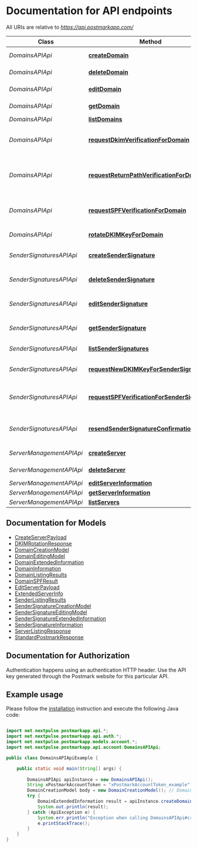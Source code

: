 # Documentation for API endpoints

All URIs are relative to *https://api.postmarkapp.com/*

Class | Method | HTTP request | Description
------------ | ------------- | ------------- | -------------
*DomainsAPIApi* | [**createDomain**](docs/DomainsAPIApi.md#createDomain) | **POST** /domains | Create a Domain
*DomainsAPIApi* | [**deleteDomain**](docs/DomainsAPIApi.md#deleteDomain) | **DELETE** /domains/{domainid} | Delete a Domain
*DomainsAPIApi* | [**editDomain**](docs/DomainsAPIApi.md#editDomain) | **PUT** /domains/{domainid} | Update a Domain
*DomainsAPIApi* | [**getDomain**](docs/DomainsAPIApi.md#getDomain) | **GET** /domains/{domainid} | Get a Domain
*DomainsAPIApi* | [**listDomains**](docs/DomainsAPIApi.md#listDomains) | **GET** /domains | List Domains
*DomainsAPIApi* | [**requestDkimVerificationForDomain**](docs/DomainsAPIApi.md#requestDkimVerificationForDomain) | **PUT** /domains/{domainid}/verifydkim | Request DNS Verification for DKIM
*DomainsAPIApi* | [**requestReturnPathVerificationForDomain**](docs/DomainsAPIApi.md#requestReturnPathVerificationForDomain) | **PUT** /domains/{domainid}/verifyreturnpath | Request DNS Verification for Return-Path
*DomainsAPIApi* | [**requestSPFVerificationForDomain**](docs/DomainsAPIApi.md#requestSPFVerificationForDomain) | **POST** /domains/{domainid}/verifyspf | Request DNS Verification for SPF
*DomainsAPIApi* | [**rotateDKIMKeyForDomain**](docs/DomainsAPIApi.md#rotateDKIMKeyForDomain) | **POST** /domains/{domainid}/rotatedkim | Rotate DKIM Key
*SenderSignaturesAPIApi* | [**createSenderSignature**](docs/SenderSignaturesAPIApi.md#createSenderSignature) | **POST** /senders | Create a Sender Signature
*SenderSignaturesAPIApi* | [**deleteSenderSignature**](docs/SenderSignaturesAPIApi.md#deleteSenderSignature) | **DELETE** /senders/{signatureid} | Delete a Sender Signature
*SenderSignaturesAPIApi* | [**editSenderSignature**](docs/SenderSignaturesAPIApi.md#editSenderSignature) | **PUT** /senders/{signatureid} | Update a Sender Signature
*SenderSignaturesAPIApi* | [**getSenderSignature**](docs/SenderSignaturesAPIApi.md#getSenderSignature) | **GET** /senders/{signatureid} | Get a Sender Signature
*SenderSignaturesAPIApi* | [**listSenderSignatures**](docs/SenderSignaturesAPIApi.md#listSenderSignatures) | **GET** /senders | List Sender Signatures
*SenderSignaturesAPIApi* | [**requestNewDKIMKeyForSenderSignature**](docs/SenderSignaturesAPIApi.md#requestNewDKIMKeyForSenderSignature) | **POST** /senders/{signatureid}/requestnewdkim | Request a new DKIM Key
*SenderSignaturesAPIApi* | [**requestSPFVerificationForSenderSignature**](docs/SenderSignaturesAPIApi.md#requestSPFVerificationForSenderSignature) | **POST** /senders/{signatureid}/verifyspf | Request DNS Verification for SPF
*SenderSignaturesAPIApi* | [**resendSenderSignatureConfirmationEmail**](docs/SenderSignaturesAPIApi.md#resendSenderSignatureConfirmationEmail) | **POST** /senders/{signatureid}/resend | Resend Signature Confirmation Email
*ServerManagementAPIApi* | [**createServer**](docs/ServerManagementAPIApi.md#createServer) | **POST** /servers | Create a Server
*ServerManagementAPIApi* | [**deleteServer**](docs/ServerManagementAPIApi.md#deleteServer) | **DELETE** /servers/{serverid} | Delete a Server
*ServerManagementAPIApi* | [**editServerInformation**](docs/ServerManagementAPIApi.md#editServerInformation) | **PUT** /servers/{serverid} | Edit a Server
*ServerManagementAPIApi* | [**getServerInformation**](docs/ServerManagementAPIApi.md#getServerInformation) | **GET** /servers/{serverid} | Get a Server
*ServerManagementAPIApi* | [**listServers**](docs/ServerManagementAPIApi.md#listServers) | **GET** /servers | List servers


## Documentation for Models

 - [CreateServerPayload](docs/CreateServerPayload.md)
 - [DKIMRotationResponse](docs/DKIMRotationResponse.md)
 - [DomainCreationModel](docs/DomainCreationModel.md)
 - [DomainEditingModel](docs/DomainEditingModel.md)
 - [DomainExtendedInformation](docs/DomainExtendedInformation.md)
 - [DomainInformation](docs/DomainInformation.md)
 - [DomainListingResults](docs/DomainListingResults.md)
 - [DomainSPFResult](docs/DomainSPFResult.md)
 - [EditServerPayload](docs/EditServerPayload.md)
 - [ExtendedServerInfo](docs/ExtendedServerInfo.md)
 - [SenderListingResults](docs/SenderListingResults.md)
 - [SenderSignatureCreationModel](docs/SenderSignatureCreationModel.md)
 - [SenderSignatureEditingModel](docs/SenderSignatureEditingModel.md)
 - [SenderSignatureExtendedInformation](docs/SenderSignatureExtendedInformation.md)
 - [SenderSignatureInformation](docs/SenderSignatureInformation.md)
 - [ServerListingResponse](docs/ServerListingResponse.md)
 - [StandardPostmarkResponse](docs/StandardPostmarkResponse.md)


## Documentation for Authorization

Authentication happens using an authentication HTTP header. Use the API key generated through the Postmark website for this particular API.

## Example usage

Please follow the [installation](#installation) instruction and execute the following Java code:

```java

import net.nextpulse.postmarkapp.api.*;
import net.nextpulse.postmarkapp.api.auth.*;
import net.nextpulse.postmarkapp.models.account.*;
import net.nextpulse.postmarkapp.api.account.DomainsAPIApi;

public class DomainsAPIApiExample {

    public static void main(String[] args) {
        
        DomainsAPIApi apiInstance = new DomainsAPIApi();
        String xPostmarkAccountToken = "xPostmarkAccountToken_example"; // String | The token associated with the Account on which this request will operate.
        DomainCreationModel body = new DomainCreationModel(); // DomainCreationModel | 
        try {
            DomainExtendedInformation result = apiInstance.createDomain(xPostmarkAccountToken, body);
            System.out.println(result);
        } catch (ApiException e) {
            System.err.println("Exception when calling DomainsAPIApi#createDomain");
            e.printStackTrace();
        }
    }
}

```